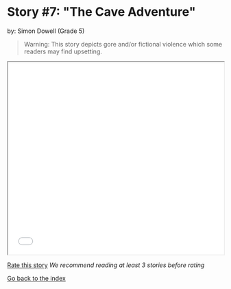 # Story #7: "The Cave Adventure"
by: Simon Dowell (Grade 5)

>Warning: This story depicts gore and/or fictional violence which some readers may find upsetting.

<iframe src="../stories/07_The Cave Adventure..html" height="450px" width="100%"> </iframe>

[Rate this story](https://forms.gle/zbTTGuidhwvabMLT9) *We recommend reading at least 3 stories before rating*

[Go back to the index](../index.md)

